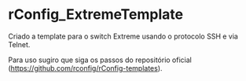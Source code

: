 # rConfig_ExtremeTemplate

Criado a template para o switch Extreme usando o protocolo SSH e via Telnet.

Para uso sugiro que siga os passos do repositório oficial (https://github.com/rconfig/rConfig-templates).
